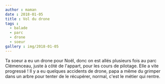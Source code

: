 ```yaml
---
author : maman
date : 2018-01-05
title : Vol du drone
tags : 
  - balade
  - parc
  - drone
  - soeur
gallery : img/2018-01-05
---
```


Ta soeur a eu un drone pour Noël, donc on est allés plusieurs fois au parc Clémenceau, juste à côté de l'appart, pour les cours de pilotage. Elle a vite progressé ! Il y a eu quelques accidents de drone, papa a même du grimper dans un arbre pour tenter de le récupérer, normal, c'est le métier qui rentre. 